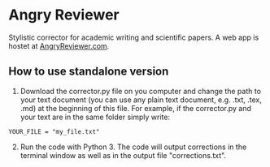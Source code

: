 # Angry Reviewer
Stylistic corrector for academic writing and scientific papers. A web app is hostet at [AngryReviewer.com](https://www.angryreviewer.com).

## How to use standalone version
1. Download the corrector.py file on you computer and change the path to your text document (you can use any plain text document, e.g. .txt, .tex, .md) at the beginning of this file. For example, if the corrector.py and your text are in the same folder simply write:

```
YOUR_FILE = "my_file.txt"
```

2. Run the code with Python 3. The code will output corrections in the terminal window as well as in the output file "corrections.txt".
